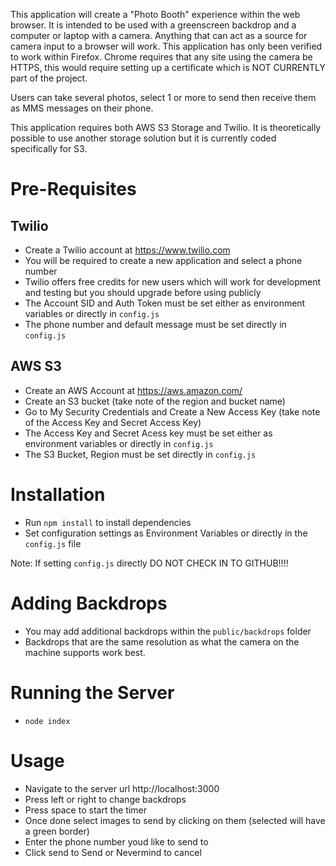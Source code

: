 This application will create a "Photo Booth" experience within the web browser.  It is intended to be used with a greenscreen backdrop and a computer or laptop with a camera.  Anything that can act as a source for camera input to a browser will work.  This application has only been verified to work within Firefox.  Chrome requires that any site using the camera be HTTPS, this would require setting up a certificate which is NOT CURRENTLY part of the project.

Users can take several photos, select 1 or more to send then receive them as MMS messages on their phone.

This application requires both AWS S3 Storage and Twilio.  It is theoretically possible to use another storage solution but it is currently coded specifically for S3.


# Pre-Requisites

## Twilio

- Create a Twilio account at https://www.twilio.com
- You will be required to create a new application and select a phone number
- Twilio offers free credits for new users which will work for development and testing but you should upgrade before using publicly
- The Account SID and Auth Token must be set either as environment variables or directly in `config.js`
- The phone number and default message must be set directly in `config.js`

## AWS S3

- Create an AWS Account at https://aws.amazon.com/
- Create an S3 bucket (take note of the region and bucket name)
- Go to My Security Credentials and Create a New Access Key (take note of the Access Key and Secret Access Key)
- The Access Key and Secret Acess key must be set either as environment variables or directly in `config.js`
- The S3 Bucket, Region must be set directly in `config.js`

# Installation

- Run `npm install` to install dependencies
- Set configuration settings as Environment Variables or directly in the `config.js` file

Note: If setting `config.js` directly DO NOT CHECK IN TO GITHUB!!!!

# Adding Backdrops

- You may add additional backdrops within the `public/backdrops` folder
- Backdrops that are the same resolution as what the camera on the machine supports work best.


# Running the Server
- `node index`

# Usage

- Navigate to the server url http://localhost:3000
- Press left or right to change backdrops
- Press space to start the timer
- Once done select images to send by clicking on them (selected will have a green border)
- Enter the phone number youd like to send to
- Click send to Send or Nevermind to cancel